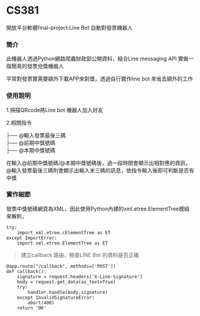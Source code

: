 # CS381

開放平台軟體final-project:Line Bot 自動對發票機器人

### 簡介
此機器人透過Python網路爬蟲財政部公開資料，結合Line messaging API 實做一個簡易的發票兌獎機器人

平常對發票實需要額外下載APP來對獎，透過自行實作line bot 來省去額外的工作

### 使用說明
1.掃描QRcode將Line bot 機器人加入好友

2.相關指令

├── @輸入發票最後三碼           
├── @前期中獎號碼              
├── @本期中獎號碼

在輸入@前期中獎號碼/@本期中獎號碼後，過一段時間會顯示出相對應的資訊，@輸入發票最後三碼則會顯示出輸入末三碼的訊息，依指令輸入後即可判斷是否有中獎

### 實作細節

發票中獎號碼網頁為XML，因此使用Python內建的xml.etree.ElementTree模組來解析。

```
try:
    import xml.etree.cElementTree as ET
except ImportError:
    import xml.etree.ElementTree as ET 
```
> 建立callback 路由，檢查LINE Bot 的資料是否正確

```
@app.route("/callback", methods=['POST'])
def callback():
    signature = request.headers['X-Line-Signature']
    body = request.get_data(as_text=True)
    try:
        handler.handle(body,signature)
    except InvalidSignatureError:
        abort(400)
    return 'OK'
```








